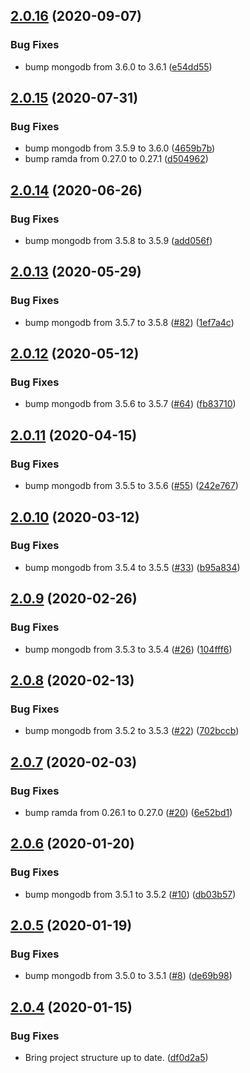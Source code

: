 ## [2.0.16](https://github.com/yeldiRium/js-mongodb-utilities/compare/v2.0.15...v2.0.16) (2020-09-07)


### Bug Fixes

* bump mongodb from 3.6.0 to 3.6.1 ([e54dd55](https://github.com/yeldiRium/js-mongodb-utilities/commit/e54dd558167246e6f1bc70400ea9298b50f8a641))

## [2.0.15](https://github.com/yeldiRium/js-mongodb-utilities/compare/v2.0.14...v2.0.15) (2020-07-31)


### Bug Fixes

* bump mongodb from 3.5.9 to 3.6.0 ([4659b7b](https://github.com/yeldiRium/js-mongodb-utilities/commit/4659b7bb1199e3adcd9af4615bf78b25c05b2dd8))
* bump ramda from 0.27.0 to 0.27.1 ([d504962](https://github.com/yeldiRium/js-mongodb-utilities/commit/d5049624ef792bfea3551680221dd7d561682f88))

## [2.0.14](https://github.com/yeldiRium/js-mongodb-utilities/compare/v2.0.13...v2.0.14) (2020-06-26)


### Bug Fixes

* bump mongodb from 3.5.8 to 3.5.9 ([add056f](https://github.com/yeldiRium/js-mongodb-utilities/commit/add056f752ef2b428ffa98b9522521be3cc20cd3))

## [2.0.13](https://github.com/yeldiRium/js-mongodb-utilities/compare/v2.0.12...v2.0.13) (2020-05-29)


### Bug Fixes

* bump mongodb from 3.5.7 to 3.5.8 ([#82](https://github.com/yeldiRium/js-mongodb-utilities/issues/82)) ([1ef7a4c](https://github.com/yeldiRium/js-mongodb-utilities/commit/1ef7a4c346a007cd51ebd92fc16d5559bfce7b14))

## [2.0.12](https://github.com/yeldiRium/js-mongodb-utilities/compare/v2.0.11...v2.0.12) (2020-05-12)


### Bug Fixes

* bump mongodb from 3.5.6 to 3.5.7 ([#64](https://github.com/yeldiRium/js-mongodb-utilities/issues/64)) ([fb83710](https://github.com/yeldiRium/js-mongodb-utilities/commit/fb8371039395660a7940473fbb9be1c73d126122))

## [2.0.11](https://github.com/yeldiRium/js-mongodb-utilities/compare/v2.0.10...v2.0.11) (2020-04-15)


### Bug Fixes

* bump mongodb from 3.5.5 to 3.5.6 ([#55](https://github.com/yeldiRium/js-mongodb-utilities/issues/55)) ([242e767](https://github.com/yeldiRium/js-mongodb-utilities/commit/242e7679adc39281381cec8e026798bebd83f7b8))

## [2.0.10](https://github.com/yeldiRium/js-mongodb-utilities/compare/v2.0.9...v2.0.10) (2020-03-12)


### Bug Fixes

* bump mongodb from 3.5.4 to 3.5.5 ([#33](https://github.com/yeldiRium/js-mongodb-utilities/issues/33)) ([b95a834](https://github.com/yeldiRium/js-mongodb-utilities/commit/b95a8345ff8f7a70f998887a04948dbed78f767e))

## [2.0.9](https://github.com/yeldiRium/js-mongodb-utilities/compare/v2.0.8...v2.0.9) (2020-02-26)


### Bug Fixes

* bump mongodb from 3.5.3 to 3.5.4 ([#26](https://github.com/yeldiRium/js-mongodb-utilities/issues/26)) ([104fff6](https://github.com/yeldiRium/js-mongodb-utilities/commit/104fff6ea8fa860ee09c8d37ad9f2ecda8ea3f5a))

## [2.0.8](https://github.com/yeldiRium/js-mongodb-utilities/compare/v2.0.7...v2.0.8) (2020-02-13)


### Bug Fixes

* bump mongodb from 3.5.2 to 3.5.3 ([#22](https://github.com/yeldiRium/js-mongodb-utilities/issues/22)) ([702bccb](https://github.com/yeldiRium/js-mongodb-utilities/commit/702bccb7e8aabe3c0815797be04491eb63004593))

## [2.0.7](https://github.com/yeldiRium/js-mongodb-utilities/compare/v2.0.6...v2.0.7) (2020-02-03)


### Bug Fixes

* bump ramda from 0.26.1 to 0.27.0 ([#20](https://github.com/yeldiRium/js-mongodb-utilities/issues/20)) ([6e52bd1](https://github.com/yeldiRium/js-mongodb-utilities/commit/6e52bd1a8fc2bfee8ea448f36cae52f14cecfecf))

## [2.0.6](https://github.com/yeldiRium/js-mongodb-utilities/compare/v2.0.5...v2.0.6) (2020-01-20)


### Bug Fixes

* bump mongodb from 3.5.1 to 3.5.2 ([#10](https://github.com/yeldiRium/js-mongodb-utilities/issues/10)) ([db03b57](https://github.com/yeldiRium/js-mongodb-utilities/commit/db03b571f0cffe272a70c26f59e3826563257c92))

## [2.0.5](https://github.com/yeldiRium/js-mongodb-utilities/compare/v2.0.4...v2.0.5) (2020-01-19)


### Bug Fixes

* bump mongodb from 3.5.0 to 3.5.1 ([#8](https://github.com/yeldiRium/js-mongodb-utilities/issues/8)) ([de69b98](https://github.com/yeldiRium/js-mongodb-utilities/commit/de69b98ee02e05ab276e41942a3f70f7572ec01f))

## [2.0.4](https://github.com/yeldiRium/js-mongodb-utilities/compare/v2.0.3...v2.0.4) (2020-01-15)


### Bug Fixes

* Bring project structure up to date. ([df0d2a5](https://github.com/yeldiRium/js-mongodb-utilities/commit/df0d2a51584e7adb2284603af6abbea7664d105a))
